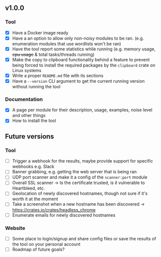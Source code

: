 
## v1.0.0

### Tool
- [X] Have a Docker image ready
- [X] Have a an option to allow only non-noisy modules to be ran. (e.g. enumeration modules that use wordlists won't be ran)
- [X] Have the tool report some statistics while running (e.g. memory usage, ~~cpu usage~~ & total tasks/threads running)
- [X] Make the copy to clipboard functionality behind a feature to prevent being forced to install the required packages by the `clipboard` crate on Linux systems
- [X] Write a proper `README.md` file with its sections
- [X] Have a `--version` CLI argument to get the current running version without running the tool

### Documentation
- [X] A page per module for their description, usage, examples, noise level and other things
- [X] How to install the tool

## Future versions

### Tool
- [ ] Trigger a webhook for the results, maybe provide support for specific webhooks e.g. Slack
- [ ] Banner grabbing, e.g. getting the web server that is being ran
- [ ] UDP port scanner and make it a config of the `scanner:port` module
- [ ] Overall SSL scanner -> Is the certificate trusted, is it vulnerable to Heartbleed, etc.
- [ ] Geolocation of newly discovered hostnames, though not sure if it's worth it at the moment
- [ ] Take a screenshot when a new hostname has been discovered -> https://crates.io/crates/headless_chrome
- [ ] Enumerate emails for newly discovered hostnames

### Website
- [ ] Some place to login/signup and share config files or save the results of the tool on your personal account
- [ ] Roadmap of future goals?

